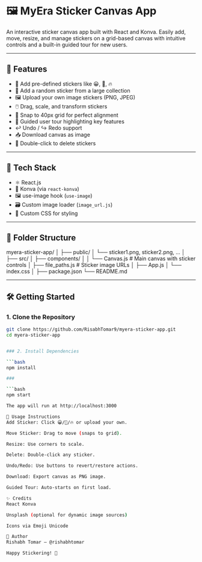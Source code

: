 # 🖼️ MyEra Sticker Canvas App

An interactive sticker canvas app built with React and Konva. Easily add, move, resize, and manage stickers on a grid-based canvas with intuitive controls and a built-in guided tour for new users.

---

## 🚀 Features

- 🧩 Add pre-defined stickers like 😀, 🌟, 🔥
- 🎲 Add a random sticker from a large collection
- 🖼️ Upload your own image stickers (PNG, JPEG)
- 🖱️ Drag, scale, and transform stickers
- 🧹 Snap to 40px grid for perfect alignment
- 🧭 Guided user tour highlighting key features
- ↩️ Undo / ↪️ Redo support
- 📥 Download canvas as image
- 🔄 Double-click to delete stickers

---

## 🔧 Tech Stack

- ⚛️ React.js
- 🎨 Konva (via `react-konva`)
- 🖼️ use-image hook (`use-image`)
- 🗃️ Custom image loader (`image_url.js`)
- 💅 Custom CSS for styling

---

## 📁 Folder Structure

myera-sticker-app/
│
├── public/
│ └── sticker1.png, sticker2.png, ...
│
├── src/
│ ├── components/
│ │ └── Canvas.js # Main canvas with sticker controls
│ ├── file_paths.js # Sticker image URLs
│ ├── App.js
│ └── index.css
│
├── package.json
└── README.md



---

## 🛠️ Getting Started

### 1. Clone the Repository

```bash
git clone https://github.com/RisabhTomar9/myera-sticker-app.git
cd myera-sticker-app


### 2. Install Dependencies

```bash
npm install

### 

```bash
npm start

The app will run at http://localhost:3000

🧪 Usage Instructions
Add Sticker: Click 😀/🌟/🔥 or upload your own.

Move Sticker: Drag to move (snaps to grid).

Resize: Use corners to scale.

Delete: Double-click any sticker.

Undo/Redo: Use buttons to revert/restore actions.

Download: Export canvas as PNG image.

Guided Tour: Auto-starts on first load.

✨ Credits
React Konva

Unsplash (optional for dynamic image sources)

Icons via Emoji Unicode

🙌 Author
Rishabh Tomar — @rishabhtomar

Happy Stickering! 🎉